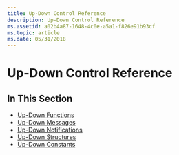 ```yaml
---
title: Up-Down Control Reference
description: Up-Down Control Reference
ms.assetid: a02b4a87-1648-4c0e-a5a1-f826e91b93cf
ms.topic: article
ms.date: 05/31/2018
---
```


# Up-Down Control Reference

## In This Section

-   [Up-Down Functions](bumper-up-down-control-reference-functions.md)
-   [Up-Down Messages](bumper-up-down-control-reference-messages.md)
-   [Up-Down Notifications](bumper-up-down-control-reference-notifications.md)
-   [Up-Down Structures](bumper-up-down-control-reference-structures.md)
-   [Up-Down Constants](bumper-up-down-control-reference-constants.md)

 

 




